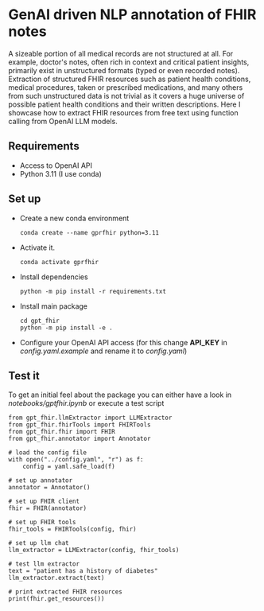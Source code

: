 # GenAI driven NLP annotation of FHIR notes
A sizeable portion of all medical records are not structured at all. For example, doctor's notes, often rich in context and critical patient insights, primarily exist in unstructured formats (typed or even recorded notes).
Extraction of structured FHIR resources such as patient health conditions, medical procedures, taken or prescribed medications, and many others from such unstructured data is not trivial as it covers a huge universe of possible patient health conditions and their written descriptions.
Here I showcase how to extract FHIR resources from free text using function calling from OpenAI LLM models.

## Requirements
* Access to OpenAI API
* Python 3.11 (I use conda)

## Set up
* Create a new conda environment
  ```
  conda create --name gprfhir python=3.11
  ```
* Activate it.
  ```
  conda activate gprfhir
  ```
* Install dependencies
  ```
  python -m pip install -r requirements.txt
  ```
* Install main package
  ```
  cd gpt_fhir
  python -m pip install -e .
  ```
* Configure your OpenAI API access (for this change **API_KEY** in *config.yaml.example* and rename it to *config.yaml*)

## Test it
To get an initial feel about the package you can either have a look in *notebooks/gptfhir.ipynb* or execute a test script
```
from gpt_fhir.llmExtractor import LLMExtractor
from gpt_fhir.fhirTools import FHIRTools
from gpt_fhir.fhir import FHIR
from gpt_fhir.annotator import Annotator

# load the config file
with open("../config.yaml", "r") as f:
    config = yaml.safe_load(f)

# set up annotator
annotator = Annotator()

# set up FHIR client
fhir = FHIR(annotator)

# set up FHIR tools
fhir_tools = FHIRTools(config, fhir)

# set up llm chat
llm_extractor = LLMExtractor(config, fhir_tools)

# test llm extractor
text = "patient has a history of diabetes"
llm_extractor.extract(text)

# print extracted FHIR resources
print(fhir.get_resources())
```
